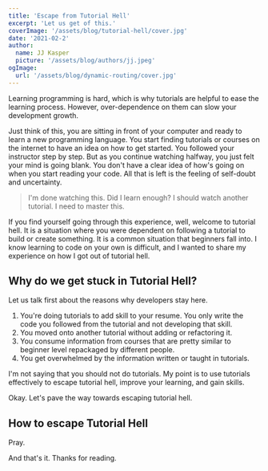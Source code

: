 ```yaml
---
title: 'Escape from Tutorial Hell'
excerpt: 'Let us get of this.'
coverImage: '/assets/blog/tutorial-hell/cover.jpg'
date: '2021-02-2'
author:
  name: JJ Kasper
  picture: '/assets/blog/authors/jj.jpeg'
ogImage:
  url: '/assets/blog/dynamic-routing/cover.jpg'
---
```


Learning programming is hard, which is why tutorials are helpful to ease the learning process. However, over-dependence on them can slow your development growth.

Just think of this, you are sitting in front of your computer and ready to learn a new programming language. You start finding tutorials or courses on the internet to have an idea on how to get started. You followed your instructor step by step. But as you continue watching halfway, you just felt your mind is going blank. You don't have a clear idea of how's going on when you start reading your code. All that is left is the feeling of self-doubt and uncertainty.

> I'm done watching this. Did I learn enough? I should watch another tutorial. I need to master this.

If you find yourself going through this experience, well, welcome to tutorial hell. It is a situation where you were dependent on following a tutorial to build or create something. It is a common situation that beginners fall into. I know learning to code on your own is difficult, and I wanted to share my experience on how I got out of tutorial hell.

## Why do we get stuck in Tutorial Hell?

Let us talk first about the reasons why developers stay here.

1. You're doing tutorials to add skill to your resume. You only write the code you followed from the tutorial and not developing that skill.
1. You moved onto another tutorial without adding or refactoring it.
1. You consume information from courses that are pretty similar to beginner level repackaged by different people.
1. You get overwhelmed by the information written or taught in tutorials.

I'm not saying that you should not do tutorials. My point is to use tutorials effectively to escape tutorial hell, improve your learning, and gain skills.

Okay. Let's pave the way towards escaping tutorial hell.

## How to escape Tutorial Hell

Pray.

And that's it. Thanks for reading.
